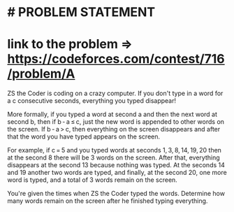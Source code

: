 # # PROBLEM STATEMENT
# link to the problem => https://codeforces.com/contest/716/problem/A
ZS the Coder is coding on a crazy computer. If you don't type in a word for a c consecutive seconds, everything you typed disappear!

More formally, if you typed a word at second a and then the next word at second b, then if b - a ≤ c, just the new word is appended to other words on the screen. If b - a > c, then everything on the screen disappears and after that the word you have typed appears on the screen.

For example, if c = 5 and you typed words at seconds 1, 3, 8, 14, 19, 20 then at the second 8 there will be 3 words on the screen. After that, everything disappears at the second 13 because nothing was typed. At the seconds 14 and 19 another two words are typed, and finally, at the second 20, one more word is typed, and a total of 3 words remain on the screen.

You're given the times when ZS the Coder typed the words. Determine how many words remain on the screen after he finished typing everything.

